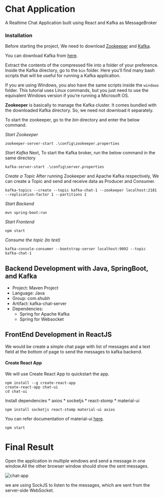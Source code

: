 # Chat Application
A Realtime Chat Application built using React and Kafka as MessageBroker

### Installation
Before starting the project, We need to download [Zookeeper](https://zookeeper.apache.org) and [Kafka](https://kafka.apache.org/).

You can download Kafka from [here](https://kafka.apache.org/downloads).

Extract the contents of the compressed file into a folder of your preference.
Inside the Kafka directory, go to the `bin` folder. Here you’ll find many bash scripts that will be useful for running a Kafka application.

If you are using Windows, you also have the same scripts inside the `windows` folder. This tutorial uses Linux commands, but you just need to use the equivalent Windows version if you’re running a Microsoft OS.

**Zookeeper** is basically to manage the Kafka cluster. It comes bundled with the downloaded Kafka directory. So, we need not download it separately.

To start the zookeeper, go to the *bin* directory and enter the below command.

*Start Zookeeper*
```shell script
zookeeper-server-start .\config\zookeeper.properties
```

*Start Kafka*
Next, To start the Kafka broker, run the below command in the same directory
```shell script
kafka-server-start .\config\server.properties
```

*Create a Topic*
After running Zookeeper and Apache Kafka respectively, We can create a Topic and send and receive data as Producer and Consumer.
```
kafka-topics --create --topic kafka-chat-1 --zookeeper localhost:2181 --replication-factor 1 --partitions 1
```

*Start Backend*
```
mvn spring-boot:run
```

*Start Frontend*
```
npm start
```
*Consume the topic (to test)*
```shell script
kafka-console-consumer --bootstrap-server localhost:9092 --topic kafka-chat-1
```

## Backend Development with Java, SpringBoot, and Kafka

* Project: Maven Project
* Language: Java
* Group: com.shubh
* Artifact: kafka-chat-server
* Dependencies:
    * Spring for Apache Kafka
    * Spring for Websocket

## FrontEnd Development in ReactJS
We would be create a simple chat page with list of messages and a text field at the bottom of page to send the messages to kafka backend.

#### Create React App
We will use Create React App to quickstart the app.

```
npm install --g create-react-app
create-react-app chat-ui
cd chat-ui
```
Install dependencies
    * axios
    * socketjs
    * react-stomp
    * material-ui
```
npm install socketjs react-stomp material-ui axios
```
You can refer documentation of material-ui [here](https://material-ui.com/getting-started/installation/).

```
npm start
```

# Final Result

Open the application in multiple windows and send a message in one window.All the other browser window should show the sent messages.

![chat-app](https://user-images.githubusercontent.com/5060594/80292849-7c085400-8777-11ea-8fe2-1a996bce1006.gif)

we are using SockJS to listen to the messages, which are sent from the server-side WebSocket.
